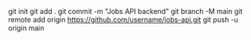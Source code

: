 git init
git add .
git commit -m "Jobs API backend"
git branch -M main
git remote add origin https://github.com/username/jobs-api.git
git push -u origin main
